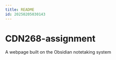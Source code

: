 ```yaml
---
title: README
id: 20250205030143
---
```

# CDN268-assignment
A webpage built on the Obsidian notetaking system

